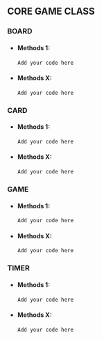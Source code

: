 ## CORE GAME CLASS

### BOARD
- #### Methods 1:
  `Add your code here`
- #### Methods X:
  `Add your code here`

### CARD
- #### Methods 1:
  `Add your code here`
- #### Methods X:
  `Add your code here`

### GAME
- #### Methods 1:
  `Add your code here`
- #### Methods X:
  `Add your code here`

### TIMER
- #### Methods 1:
  `Add your code here`
- #### Methods X:
  `Add your code here`

    



